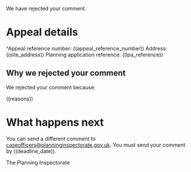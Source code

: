 We have rejected your comment.

# Appeal details

^Appeal reference number: ((appeal_reference_number))
Address: ((site_address))
Planning application reference: ((lpa_reference))

## Why we rejected your comment

We rejected your comment because:

((reasons))

# What happens next

You can send a different comment to caseofficers@planninginspectorate.gov.uk. You must send your comment by ((deadline_date)).

The Planning Inspectorate
